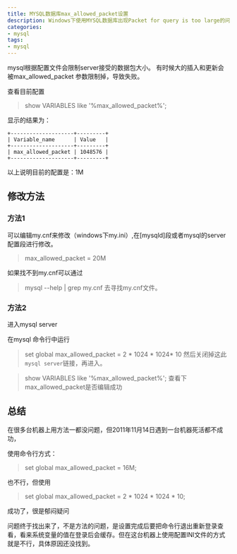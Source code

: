 ```yaml
---
title: MYSQL数据库max_allowed_packet设置
description: Windows下使用MYSQL数据库出现Packet for query is too large的问题，提示说需要修改max_allowed_packet的大小。
categories:
- mysql
tags:
- mysql
---
```


mysql根据配置文件会限制server接受的数据包大小。
有时候大的插入和更新会被max_allowed_packet 参数限制掉，导致失败。

查看目前配置

> show VARIABLES like '%max_allowed_packet%';

显示的结果为：
```
+--------------------+---------+
| Variable_name      | Value   |
+--------------------+---------+
| max_allowed_packet | 1048576 |
+--------------------+---------+
```
以上说明目前的配置是：1M

## 修改方法

### 方法1

可以编辑my.cnf来修改（windows下my.ini）,在[mysqld]段或者mysql的server配置段进行修改。
> max_allowed_packet = 20M

如果找不到my.cnf可以通过
> mysql --help | grep my.cnf
去寻找my.cnf文件。

### 方法2

进入mysql server

在mysql 命令行中运行

> set global max_allowed_packet = 2 * 1024 * 1024* 10
然后关闭掉这此`mysql server`链接，再进入。

> show VARIABLES like '%max_allowed_packet%';
查看下max_allowed_packet是否编辑成功

## 总结

在很多台机器上用方法一都没问题，但2011年11月14日遇到一台机器死活都不成功，

使用命令行方式：
> set global max_allowed_packet = 16M;

也不行，但使用

> set global max_allowed_packet = 2 * 1024 * 1024 * 10;

成功了，很是郁闷疑问

问题终于找出来了，不是方法的问题，是设置完成后要把命令行退出重新登录查看，看来系统变量的值在登录后会缓存。但在这台机器上使用配置INI文件的方式就是不行，具体原因还没找到。